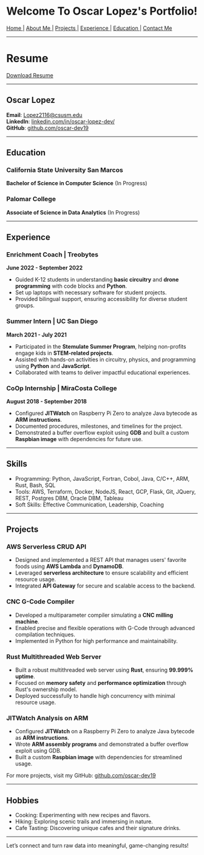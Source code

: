 # Welcome To Oscar Lopez's Portfolio!
[ Home ](README.md) | [ About Me ](aboutme.md) | [ Projects ](projects.md) | [ Experience ](experience.md) | [ Education ](education.md) | [ Contact Me ](contactMe.md)

___
# Resume 
[ Download Resume ](OscarLopez_Resume_2025.pdf)
___
## Oscar Lopez

**Email**: [Lopez2116@csusm.edu](mailto:Lopez2116@csusm.edu)  
**LinkedIn**: [linkedin.com/in/oscar-lopez-dev/](https://www.linkedin.com/in/oscar-lopez-dev/)  
**GitHub**: [github.com/oscar-dev19](https://github.com/oscar-dev19)  

---

## Education

### California State University San Marcos  
**Bachelor of Science in Computer Science** (In Progress)

### Palomar College  
**Associate of Science in Data Analytics** (In Progress)

---

## Experience

### Enrichment Coach | Treobytes  
**June 2022 - September 2022**  
- Guided K-12 students in understanding **basic circuitry** and **drone programming** with code blocks and **Python**.
- Set up laptops with necessary software for student projects.
- Provided bilingual support, ensuring accessibility for diverse student groups.

### Summer Intern | UC San Diego  
**March 2021 - July 2021**  
- Participated in the **Stemulate Summer Program**, helping non-profits engage kids in **STEM-related projects**.
- Assisted with hands-on activities in circuitry, physics, and programming using **Python** and **JavaScript**.
- Collaborated with teams to deliver impactful educational experiences.

### CoOp Internship | MiraCosta College  
**August 2018 - September 2018**  
- Configured **JITWatch** on Raspberry Pi Zero to analyze Java bytecode as **ARM instructions**.
- Documented procedures, milestones, and timelines for the project.
- Demonstrated a buffer overflow exploit using **GDB** and built a custom **Raspbian image** with dependencies for future use.

---

## Skills

- Programming: Python, JavaScript, Fortran, Cobol, Java, C/C++, ARM, Rust, Bash, SQL
- Tools: AWS, Terraform, Docker, NodeJS, React, GCP, Flask, Git, JQuery, REST, Postgres DBM, Oracle DBM, Tableau
- Soft Skills: Effective Communication, Leadership, Coaching

---

## Projects

### AWS Serverless CRUD API
- Designed and implemented a REST API that manages users' favorite foods using **AWS Lambda** and **DynamoDB**.
- Leveraged **serverless architecture** to ensure scalability and efficient resource usage.
- Integrated **API Gateway** for secure and scalable access to the backend.

### CNC G-Code Compiler
- Developed a multiparameter compiler simulating a **CNC milling machine**.
- Enabled precise and flexible operations with G-Code through advanced compilation techniques.
- Implemented in Python for high performance and maintainability.

### Rust Multithreaded Web Server
- Built a robust multithreaded web server using **Rust**, ensuring **99.999% uptime**.
- Focused on **memory safety** and **performance optimization** through Rust's ownership model.
- Deployed successfully to handle high concurrency with minimal resource usage.

### JITWatch Analysis on ARM
- Configured **JITWatch** on a Raspberry Pi Zero to analyze Java bytecode as **ARM instructions**.
- Wrote **ARM assembly programs** and demonstrated a buffer overflow exploit using GDB.
- Built a custom **Raspbian image** with dependencies for streamlined usage.

For more projects, visit my GitHub: [github.com/oscar-dev19](https://github.com/oscar-dev19)

---

## Hobbies

- Cooking: Experimenting with new recipes and flavors.
- Hiking: Exploring scenic trails and immersing in nature.
- Cafe Tasting: Discovering unique cafes and their signature drinks.

---

Let’s connect and turn raw data into meaningful, game-changing results!

